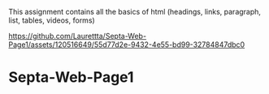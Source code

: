 This assignment contains all the basics of html (headings, links, paragraph, list, tables, videos, forms)


https://github.com/Laurettta/Septa-Web-Page1/assets/120516649/55d77d2e-9432-4e55-bd99-32784847dbc0





# Septa-Web-Page1
